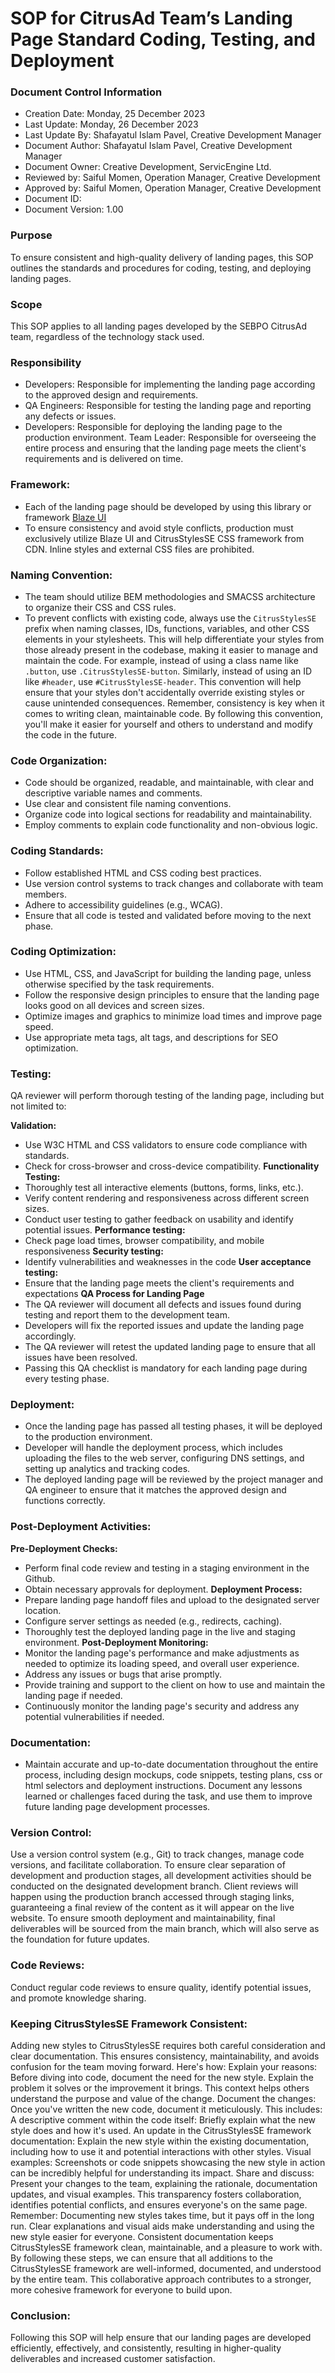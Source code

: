 # SOP for CitrusAd Team’s Landing Page Standard Coding, Testing, and Deployment

### Document Control Information
- Creation Date: Monday, 25 December 2023
- Last Update: Monday, 26 December 2023
- Last Update By: Shafayatul Islam Pavel, Creative Development Manager
- Document Author: Shafayatul Islam Pavel, Creative Development Manager
- Document Owner: Creative Development, ServicEngine Ltd.
- Reviewed by: Saiful Momen, Operation Manager, Creative Development
- Approved by: Saiful Momen, Operation Manager, Creative Development
- Document ID:
- Document Version: 1.00

### Purpose
To ensure consistent and high-quality delivery of landing pages, this SOP outlines the standards and procedures for coding, testing, and deploying landing pages.

### Scope
This SOP applies to all landing pages developed by the SEBPO CitrusAd team, regardless of the technology stack used.

### Responsibility
- Developers: Responsible for implementing the landing page according to the approved design and requirements.
- QA Engineers: Responsible for testing the landing page and reporting any defects or issues.
- Developers: Responsible for deploying the landing page to the production environment.
Team Leader: Responsible for overseeing the entire process and ensuring that the landing page meets the client's requirements and is delivered on time.

### Framework: 
- Each of the landing page should be developed by using this library or framework [Blaze UI](https://www.blazeui.com/) 
- To ensure consistency and avoid style conflicts, production must exclusively utilize Blaze UI and CitrusStylesSE CSS framework from CDN. Inline styles and external CSS files are prohibited.

### Naming Convention:
- The team should utilize BEM methodologies and SMACSS architecture to organize their CSS and CSS rules.
- To prevent conflicts with existing code, always use the `CitrusStylesSE` prefix when naming classes, IDs, functions, variables, and other CSS elements in your stylesheets. This will help differentiate your styles from those already present in the codebase, making it easier to manage and maintain the code. For example, instead of using a class name like `.button`, use `.CitrusStylesSE-button`. Similarly, instead of using an ID like `#header`, use `#CitrusStylesSE-header`. This convention will help ensure that your styles don't accidentally override existing styles or cause unintended consequences. Remember, consistency is key when it comes to writing clean, maintainable code. By following this convention, you'll make it easier for yourself and others to understand and modify the code in the future.

### Code Organization:
- Code should be organized, readable, and maintainable, with clear and descriptive variable names and comments.
- Use clear and consistent file naming conventions.
- Organize code into logical sections for readability and maintainability.
- Employ comments to explain code functionality and non-obvious logic.

### Coding Standards:
- Follow established HTML and CSS coding best practices.
- Use version control systems to track changes and collaborate with team members.
- Adhere to accessibility guidelines (e.g., WCAG).
- Ensure that all code is tested and validated before moving to the next phase.

### Coding Optimization:
- Use HTML, CSS, and JavaScript for building the landing page, unless otherwise specified by the task requirements.
- Follow the responsive design principles to ensure that the landing page looks good on all devices and screen sizes.
- Optimize images and graphics to minimize load times and improve page speed.
- Use appropriate meta tags, alt tags, and descriptions for SEO optimization.

### Testing:
QA reviewer will perform thorough testing of the landing page, including but not limited to:

**Validation:**
- Use W3C HTML and CSS validators to ensure code compliance with standards.
- Check for cross-browser and cross-device compatibility.
**Functionality Testing:**
- Thoroughly test all interactive elements (buttons, forms, links, etc.).
- Verify content rendering and responsiveness across different screen sizes.
- Conduct user testing to gather feedback on usability and identify potential issues.
**Performance testing:** 
- Check page load times, browser compatibility, and mobile responsiveness
**Security testing:** 
- Identify vulnerabilities and weaknesses in the code
**User acceptance testing:** 
- Ensure that the landing page meets the client's requirements and expectations
**QA Process for Landing Page**
- The QA reviewer will document all defects and issues found during testing and report them to the development team.
- Developers will fix the reported issues and update the landing page accordingly.
- The QA reviewer will retest the updated landing page to ensure that all issues have been resolved.
- Passing this QA checklist is mandatory for each landing page during every testing phase.

### Deployment:
- Once the landing page has passed all testing phases, it will be deployed to the production environment.
- Developer will handle the deployment process, which includes uploading the files to the web server, configuring DNS settings, and setting up analytics and tracking codes.
- The deployed landing page will be reviewed by the project manager and QA engineer to ensure that it matches the approved design and functions correctly.

### Post-Deployment Activities:
**Pre-Deployment Checks:**
- Perform final code review and testing in a staging environment in the Github.
- Obtain necessary approvals for deployment.
**Deployment Process:**
- Prepare landing page handoff files and upload to the designated server location.
- Configure server settings as needed (e.g., redirects, caching).
- Thoroughly test the deployed landing page in the live and staging environment.
**Post-Deployment Monitoring:**
- Monitor the landing page's performance and make adjustments as needed to optimize its loading speed, and overall user experience.
- Address any issues or bugs that arise promptly.
- Provide training and support to the client on how to use and maintain the landing page if needed.
- Continuously monitor the landing page's security and address any potential vulnerabilities if needed.

### Documentation:
- Maintain accurate and up-to-date documentation throughout the entire process, including design mockups, code snippets, testing plans, css or html selectors and deployment instructions.
Document any lessons learned or challenges faced during the task, and use them to improve future landing page development processes.

### Version Control:
Use a version control system (e.g., Git) to track changes, manage code versions, and facilitate collaboration.
To ensure clear separation of development and production stages, all development activities should be conducted on the designated development branch. Client reviews will happen using the production branch accessed through staging links, guaranteeing a final review of the content as it will appear on the live website.
To ensure smooth deployment and maintainability, final deliverables will be sourced from the main branch, which will also serve as the foundation for future updates.

### Code Reviews:
Conduct regular code reviews to ensure quality, identify potential issues, and promote knowledge sharing.

### Keeping CitrusStylesSE Framework Consistent:
Adding new styles to CitrusStylesSE requires both careful consideration and clear documentation. This ensures consistency, maintainability, and avoids confusion for the team moving forward. Here's how:
Explain your reasons:
Before diving into code, document the need for the new style. Explain the problem it solves or the improvement it brings. This context helps others understand the purpose and value of the change.
Document the changes: 
Once you've written the new code, document it meticulously. This includes:
A descriptive comment within the code itself: Briefly explain what the new style does and how it's used.
An update in the CitrusStylesSE framework documentation: Explain the new style within the existing documentation, including how to use it and potential interactions with other styles.
Visual examples: Screenshots or code snippets showcasing the new style in action can be incredibly helpful for understanding its impact.
Share and discuss:
Present your changes to the team, explaining the rationale, documentation updates, and visual examples. This transparency fosters collaboration, identifies potential conflicts, and ensures everyone's on the same page.
Remember:
Documenting new styles takes time, but it pays off in the long run.
Clear explanations and visual aids make understanding and using the new style easier for everyone.
Consistent documentation keeps CitrusStylesSE framework clean, maintainable, and a pleasure to work with.
By following these steps, we can ensure that all additions to the CitrusStylesSE framework are well-informed, documented, and understood by the entire team. This collaborative approach contributes to a stronger, more cohesive framework for everyone to build upon.

### Conclusion:
Following this SOP will help ensure that our landing pages are developed efficiently, effectively, and consistently, resulting in higher-quality deliverables and increased customer satisfaction.
